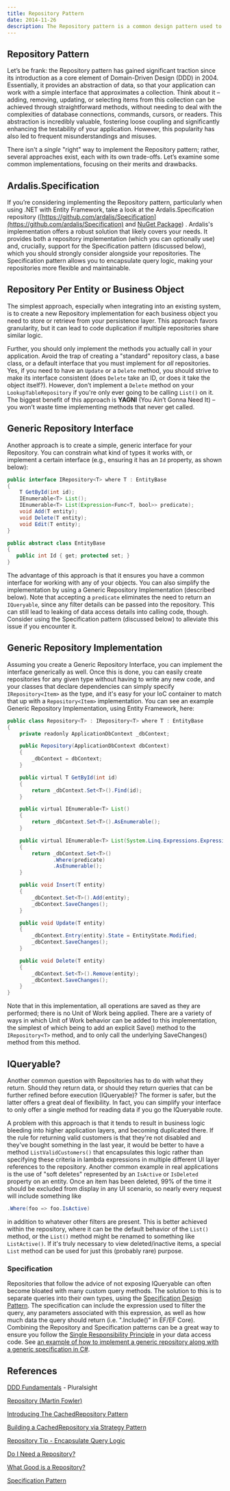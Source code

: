 ```yaml
---
title: Repository Pattern
date: 2014-11-26
description: The Repository pattern is a common design pattern used to abstract data access logic, promoting loose coupling and testability. While widely adopted, it's often misunderstood and misused.
---
```


## Repository Pattern

Let’s be frank: the Repository pattern has gained significant traction since its introduction as a core element of Domain-Driven Design (DDD) in 2004. Essentially, it provides an abstraction of data, so that your application can work with a simple interface that approximates a collection. Think about it – adding, removing, updating, or selecting items from this collection can be achieved through straightforward methods, without needing to deal with the complexities of database connections, commands, cursors, or readers. This abstraction is incredibly valuable, fostering loose coupling and significantly enhancing the testability of your application. However, this popularity has also led to frequent misunderstandings and misuses.

There isn't a *single* "right" way to implement the Repository pattern; rather, several approaches exist, each with its own trade-offs. Let’s examine some common implementations, focusing on their merits and drawbacks.

## Ardalis.Specification

If you’re considering implementing the Repository pattern, particularly when using .NET with Entity Framework, take a look at the Ardalis.Specification repository ([https://github.com/ardalis/Specification](https://github.com/ardalis/Specification) and [NuGet Package](https://www.nuget.org/packages/Ardalis.Specification)) . Ardalis's implementation offers a robust solution that likely covers your needs. It provides both a repository implementation (which you can optionally use) and, crucially, support for the Specification pattern (discussed below), which you should strongly consider alongside your repositories. The Specification pattern allows you to encapsulate query logic, making your repositories more flexible and maintainable.

## Repository Per Entity or Business Object

The simplest approach, especially when integrating into an existing system, is to create a new Repository implementation for each business object you need to store or retrieve from your persistence layer.  This approach favors granularity, but it can lead to code duplication if multiple repositories share similar logic.

Further, you should only implement the methods you actually call in your application. Avoid the trap of creating a "standard" repository class, a base class, or a default interface that you must implement for *all* repositories. Yes, if you need to have an `Update` or a `Delete` method, you should strive to make its interface consistent (does `Delete` take an ID, or does it take the object itself?). However, don’t implement a `Delete` method on your `LookupTableRepository` if you're only ever going to be calling `List()` on it. The biggest benefit of this approach is **YAGNI** (You Ain’t Gonna Need It) – you won’t waste time implementing methods that never get called.

## Generic Repository Interface

Another approach is to create a simple, generic interface for your Repository. You can constrain what kind of types it works with, or implement a certain interface (e.g., ensuring it has an `Id` property, as shown below):

```java
public interface IRepository<T> where T : EntityBase
{
    T GetById(int id);
    IEnumerable<T> List();
    IEnumerable<T> List(Expression<Func<T, bool>> predicate);
    void Add(T entity);
    void Delete(T entity);
    void Edit(T entity);
}

public abstract class EntityBase
{
   public int Id { get; protected set; }
}
```

The advantage of this approach is that it ensures you have a common interface for working with any of your objects. You can also simplify the implementation by using a Generic Repository Implementation (described below). Note that accepting a `predicate` eliminates the need to return an `IQueryable`, since any filter details can be passed into the repository.  This can still lead to leaking of data access details into calling code, though. Consider using the Specification pattern (discussed below) to alleviate this issue if you encounter it.

## Generic Repository Implementation

Assuming you create a Generic Repository Interface, you can implement the interface generically as well. Once this is done, you can easily create repositories for any given type without having to write any new code, and your classes that declare dependencies can simply specify `IRepository<Item>` as the type, and it's easy for your IoC container to match that up with a `Repository<Item>` implementation. You can see an example Generic Repository Implementation, using Entity Framework, here:

```java
public class Repository<T> : IRepository<T> where T : EntityBase
{
    private readonly ApplicationDbContext _dbContext;

    public Repository(ApplicationDbContext dbContext)
    {
        _dbContext = dbContext;
    }

    public virtual T GetById(int id)
    {
        return _dbContext.Set<T>().Find(id);
    }

    public virtual IEnumerable<T> List()
    {
        return _dbContext.Set<T>().AsEnumerable();
    }

    public virtual IEnumerable<T> List(System.Linq.Expressions.Expression<Func<T, bool>> predicate)
    {
        return _dbContext.Set<T>()
               .Where(predicate)
               .AsEnumerable();
    }

    public void Insert(T entity)
    {
        _dbContext.Set<T>().Add(entity);
        _dbContext.SaveChanges();
    }

    public void Update(T entity)
    {
        _dbContext.Entry(entity).State = EntityState.Modified;
        _dbContext.SaveChanges();
    }

    public void Delete(T entity)
    {
        _dbContext.Set<T>().Remove(entity);
        _dbContext.SaveChanges();
    }
}
```

Note that in this implementation, all operations are saved as they are performed; there is no Unit of Work being applied. There are a variety of ways in which Unit of Work behavior can be added to this implementation, the simplest of which being to add an explicit Save() method to the `IRepository<T>` method, and to only call the underlying SaveChanges() method from this method.

## IQueryable?

Another common question with Repositories has to do with what they return. Should they return data, or should they return queries that can be further refined before execution (IQueryable)? The former is safer, but the latter offers a great deal of flexibility. In fact, you can simplify your interface to only offer a single method for reading data if you go the IQueryable route.

A problem with this approach is that it tends to result in business logic bleeding into higher application layers, and becoming duplicated there. If the rule for returning valid customers is that they're not disabled and they've bought something in the last year, it would be better to have a method `ListValidCustomers()` that encapsulates this logic rather than specifying these criteria in lambda expressions in multiple different UI layer references to the repository. Another common example in real applications is the use of "soft deletes" represented by an `IsActive` or `IsDeleted` property on an entity. Once an item has been deleted, 99% of the time it should be excluded from display in any UI scenario, so nearly every request will include something like

```java
.Where(foo => foo.IsActive)
```

in addition to whatever other filters are present. This is better achieved within the repository, where it can be the default behavior of the `List()` method, or the `List()` method might be renamed to something like `ListActive()`. If it's truly necessary to view deleted/inactive items, a special `List` method can be used for just this (probably rare) purpose.

### Specification

Repositories that follow the advice of not exposing IQueryable can often become bloated with many custom query methods. The solution to this is to separate queries into their own types, using the [Specification Design Pattern](specification-pattern.md). The specification can include the expression used to filter the query, any parameters associated with this expression, as well as how much data the query should return (i.e. ".Include()" in EF/EF Core). Combining the Repository and Specification patterns can be a great way to ensure you follow the [Single Responsibility Principle](../principles/single-responsibility-principle.md) in your data access code. See [an example of how to implement a generic repository along with a generic specification in C#](specification-pattern.md).

## References

[DDD Fundamentals](http://bit.ly/PS-DDD) - Pluralsight

[Repository (Martin Fowler)](http://martinfowler.com/eaaCatalog/repository.html)

[Introducing The CachedRepository Pattern](https://ardalis.com/introducing-the-cachedrepository-pattern)

[Building a CachedRepository via Strategy Pattern](https://ardalis.com/building-a-cachedrepository-via-strategy-pattern)

[Repository Tip - Encapsulate Query Logic](http://www.weeklydevtips.com/018)

[Do I Need a Repository?](http://www.weeklydevtips.com/024)

[What Good is a Repository?](http://www.weeklydevtips.com/025)

[Specification Pattern](specification-pattern.md)